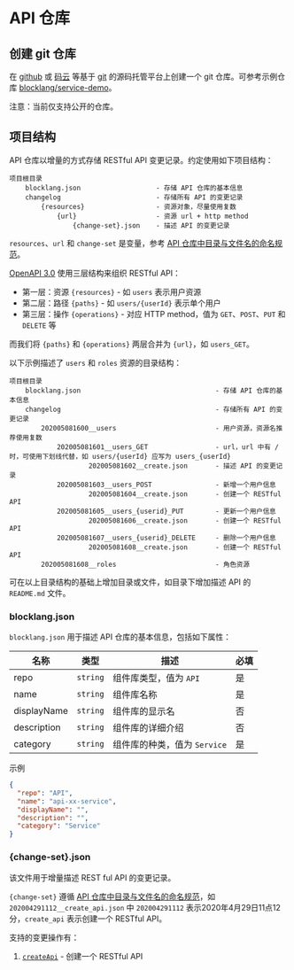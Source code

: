 # API 仓库

## 创建 git 仓库

在 [github](https://github.com) 或 [码云](https://gitee.com) 等基于 [git](https://git-scm.com/) 的源码托管平台上创建一个 git 仓库。可参考示例仓库 [blocklang/service-demo](https://github.com/blocklang/service-demo)。

注意：当前仅支持公开的仓库。

## 项目结构

API 仓库以增量的方式存储 RESTful API 变更记录。约定使用如下项目结构：

```text
项目根目录
    blocklang.json                   - 存储 API 仓库的基本信息
    changelog                        - 存储所有 API 的变更记录
        {resources}                  - 资源对象，尽量使用复数
            {url}                    - 资源 url + http method
                {change-set}.json    - 描述 API 的变更记录
```

`resources`、`url` 和 `change-set` 是变量，参考 [API 仓库中目录与文件名的命名规范](../../api-repo.md)。

[OpenAPI 3.0](http://spec.openapis.org/oas/v3.0.3) 使用三层结构来组织 RESTful API：

* 第一层：资源 `{resources}` - 如 `users` 表示用户资源
* 第二层：路径 `{paths}` - 如 `users/{userId}` 表示单个用户
* 第三层：操作 `{operations}` - 对应 HTTP method，值为 `GET`、`POST`、`PUT` 和 `DELETE` 等

而我们将 `{paths}` 和 `{operations}` 两层合并为 `{url}`，如 `users_GET`。

以下示例描述了 `users` 和 `roles` 资源的目录结构：

```text
项目根目录
    blocklang.json                                  - 存储 API 仓库的基本信息
    changelog                                       - 存储所有 API 的变更记录
        202005081600__users                         - 用户资源，资源名推荐使用复数
            202005081601__users_GET                 - url，url 中有 / 时，可使用下划线代替，如 users/{userId} 应写为 users_{userId}
                    202005081602__create.json       - 描述 API 的变更记录
            202005081603__users_POST                - 新增一个用户信息
                    202005081604__create.json       - 创建一个 RESTful API
            202005081605__users_{userid}_PUT        - 更新一个用户信息
                    202005081606__create.json       - 创建一个 RESTful API
            202005081607__users_{userid}_DELETE     - 删除一个用户信息
                    202005081608__create.json       - 创建一个 RESTful API
        202005081608__roles                         - 角色资源
```

可在以上目录结构的基础上增加目录或文件，如目录下增加描述 API 的 `README.md` 文件。

### blocklang.json

`blocklang.json` 用于描述 API 仓库的基本信息，包括如下属性：

| 名称        | 类型     | 描述                         | 必填 |
| ----------- | -------- | ---------------------------- | ---- |
| repo        | `string` | 组件库类型，值为 `API`       | 是   |
| name        | `string` | 组件库名称                   | 是   |
| displayName | `string` | 组件库的显示名               | 否   |
| description | `string` | 组件库的详细介绍             | 否   |
| category    | `string` | 组件库的种类，值为 `Service` | 是   |

示例

```json
{
  "repo": "API",
  "name": "api-xx-service",
  "displayName": "",
  "description": "",
  "category": "Service"
}
```

### {change-set}.json

该文件用于增量描述 REST ful API 的变更记录。

`{change-set}` 遵循 [API 仓库中目录与文件名的命名规范](../../api-repo.md)，如 `202004291112__create_api.json` 中 `202004291112` 表示2020年4月29日11点12分，`create_api` 表示创建一个 RESTful API。

支持的变更操作有：

1. [`createApi`](./create-api.md) - 创建一个 RESTful API

